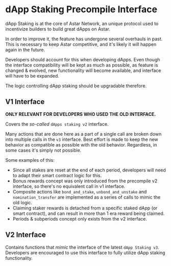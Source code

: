 # dApp Staking Precompile Interface

dApp Staking is at the core of Astar Network, an unique protocol used to incentivize builders to build
great dApps on Astar.

In order to improve it, the feature has undergone several overhauls in past.
This is necessary to keep Astar competitive, and it's likely it will happen again in the future.

Developers should account for this when developing dApps.
Even though the interface compatibility will be kept as much as possible,
as feature is changed & evolved, new functionality will become available, and
interface will have to be expanded.

The logic controlling dApp staking should be upgradable therefore.

## V1 Interface

**ONLY RELEVANT FOR DEVELOPERS WHO USED THE OLD INTERFACE.**

Covers the _so-called_ `dApps staking v2` interface.

Many actions that are done here as a part of a single call are broken down into multiple calls in the `v3` interface.
Best effort is made to keep the new behavior as compatible as possible with the old behavior.
Regardless, in some cases it's simply not possible.

Some examples of this:
* Since all stakes are reset at the end of each period, developers will need to adapt their smart contract logic for this.
* Bonus rewards concept was only introduced from the precompile v2 interface, so there's no equivalent call in v1 interface.
* Composite actions like `bond_and_stake`, `unbond_and_unstake` and `nomination_transfer` are implemented as a series of calls to mimic the old logic.
* Claiming staker rewards is detached from a specific staked dApp (or smart contract), and can result in more than 1 era reward being claimed.
* Periods & subperiods concept only exists from the v2 interface.

## V2 Interface

Contains functions that _mimic_ the interface of the latest `dApp Staking v3`.
Developers are encouraged to use this interface to fully utilize dApp staking functionality.